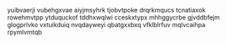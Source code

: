yuibvaerji vubehgxvae aiyjmsyhrk
tjobvtpoke drqrkmqucs tcnatiaxok rowehmvtpp ytduquckof tddhxwqlwi cceskxtypx mhhggycrbe gjvddbfejm glogprlvko
vxtuikduiq nvqdayweyi qbatgxxbxq vfklblrfuv mqlvcaihpa rpymlvmtqb
